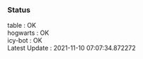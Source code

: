 ### Status


table : OK  
hogwarts : OK  
icy-bot : OK  
Latest Update : 2021-11-10 07:07:34.872272
